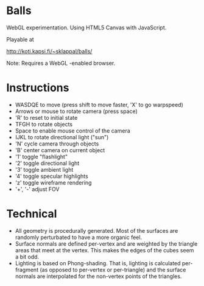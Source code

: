 Balls
===========

WebGL experimentation. Using HTML5 Canvas with JavaScript. 

Playable at

http://koti.kapsi.fi/~sklappal/balls/

Note: Requires a WebGL -enabled browser.

Instructions
============

- WASDQE to move (press shift to move faster, 'X' to go warpspeed)
- Arrows or mouse to rotate camera (press space)
- 'R' to reset to initial state
- TFGH to rotate objects
- Space to enable mouse control of the camera
- IJKL to rotate directional light ("sun")
- 'N' cycle camera through objects
- 'B' center camera on current object 
- '1' toggle "flashlight"
- '2' toggle directional light
- '3' toggle ambient light
- '4' toggle specular highlights
- 'z' toggle wireframe rendering
- '+', '-' adjust FOV


Technical
============

- All geometry is procedurally generated. Most of the surfaces are randomly perturbated to have a more organic feel. 
- Surface normals are defined per-vertex and are weighted by the triangle areas that meet at the vertex. This makes the edges of the cubes seem a bit odd.
- Lighting is based on Phong-shading. That is, lighting is calculated per-fragment (as opposed to per-vertex or per-triangle) and the surface normals are interpolated for the non-vertex points of the triangles. 
 
